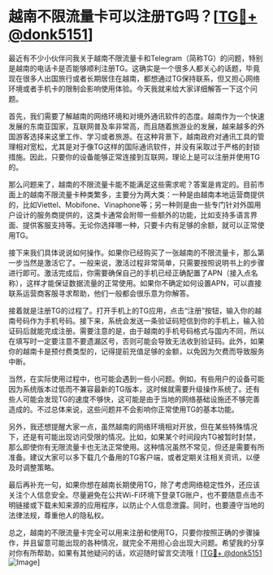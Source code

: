 # 越南不限流量卡可以注册TG吗？[[TG💪+ @donk5151](https://t.me/s/donk5151)]

最近有不少小伙伴问我关于越南不限流量卡和Telegram（简称TG）的问题，特别是越南的电话卡是否能够顺利注册TG。这确实是一个很多人都关心的话题，毕竟现在很多人出国旅行或者长期居住在越南，都想通过TG保持联系，但又担心网络环境或者手机卡的限制会影响使用体验。今天我就来给大家详细解答一下这个问题。

首先，我们需要了解越南的网络环境和对境外通讯软件的态度。越南作为一个快速发展的东南亚国家，互联网普及率非常高，而且随着旅游业的发展，越来越多的外国游客选择来这里工作、学习或者旅游。在这种背景下，越南政府对通讯工具的管理相对宽松，尤其是对于像TG这样的国际通讯软件，并没有采取过于严格的封锁措施。因此，只要你的设备能够正常连接到互联网，理论上是可以注册并使用TG的。

那么问题来了，越南的不限流量卡能不能满足这些需求呢？答案是肯定的。目前市面上的越南不限流量卡种类繁多，主要分为两大类：一种是由越南本地运营商提供的，比如Viettel、Mobifone、Vinaphone等；另一种则是由一些专门针对外国用户设计的服务商提供的，这类卡通常会附带一些额外的功能，比如支持多语言界面、提供客服支持等。无论你选择哪一种，只要卡内有足够的余额，就可以正常使用TG。

接下来我们具体说说如何操作。如果你已经购买了一张越南的不限流量卡，那么第一步当然是激活它了。一般来说，激活过程非常简单，只需要按照说明书上的步骤进行即可。激活完成后，你需要确保自己的手机已经正确配置了APN（接入点名称），这样才能保证数据流量的正常使用。如果你不确定如何设置APN，可以直接联系运营商客服寻求帮助，他们一般都会很乐意为你解答。

接着就是注册TG的过程了。打开手机上的TG应用，点击“注册”按钮，输入你的越南号码作为手机号码。接下来，系统会发送一条验证码短信到你的手机上，输入验证码后就能完成注册。需要注意的是，由于越南的手机号码格式与国内不同，所以在填写时一定要注意不要遗漏区号，否则可能会导致无法收到验证码。此外，如果你的越南卡是预付费类型的，记得提前充值足够的金额，以免因为欠费而导致服务中断。

当然，在实际使用过程中，也可能会遇到一些小问题。例如，有些用户的设备可能因为系统版本过低而不兼容最新的TG版本，这时候就需要升级操作系统了。还有些人可能会发现TG的速度不够快，这可能是由于当地的网络基础设施还不够完善造成的。不过总体来说，这些问题并不会影响你正常使用TG的基本功能。

另外，我还想提醒大家一点，虽然越南的网络环境相对开放，但在某些特殊情况下，还是有可能出现访问受限的情况。比如，如果某个时间段内TG被暂时封禁，那么即使你有无限流量卡也无法正常使用。这种情况虽然不常见，但还是需要有所准备。建议大家可以多下载几个备用的TG客户端，或者定期关注相关资讯，以便及时调整策略。

最后再补充一句，如果你想在越南长期使用TG，除了考虑网络稳定性外，还应该关注个人信息安全。尽量避免在公共Wi-Fi环境下登录TG账户，也不要随意点击不明链接或下载未知来源的应用程序，以防止个人信息泄露。同时，也要遵守当地的法律法规，尊重他人的隐私权。

总之，越南的不限流量卡完全可以用来注册和使用TG，只要你按照正确的步骤操作，并且留意可能出现的各种情况，就完全不用担心会出现大问题。希望我的分享对你有所帮助，如果有其他疑问的话，欢迎随时留言交流哦！[[TG💪+ @donk5151](https://t.me/s/donk5151) ![Image](https://i.postimg.cc/rwNCRYN7/Snipaste-2025-04-30-17-27-05.png)]